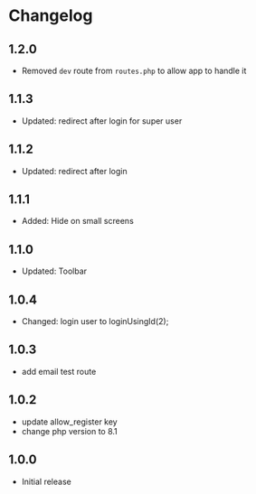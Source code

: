 # Changelog

## 1.2.0
- Removed `dev` route from `routes.php` to allow app to handle it

## 1.1.3
- Updated: redirect after login for super user
  
## 1.1.2
- Updated: redirect after login
  
## 1.1.1
- Added: Hide on small screens
  
## 1.1.0
- Updated: Toolbar

## 1.0.4
- Changed: login user to loginUsingId(2);

## 1.0.3
- add email test route

## 1.0.2
- update allow_register key
- change php version to 8.1

## 1.0.0
-   Initial release
